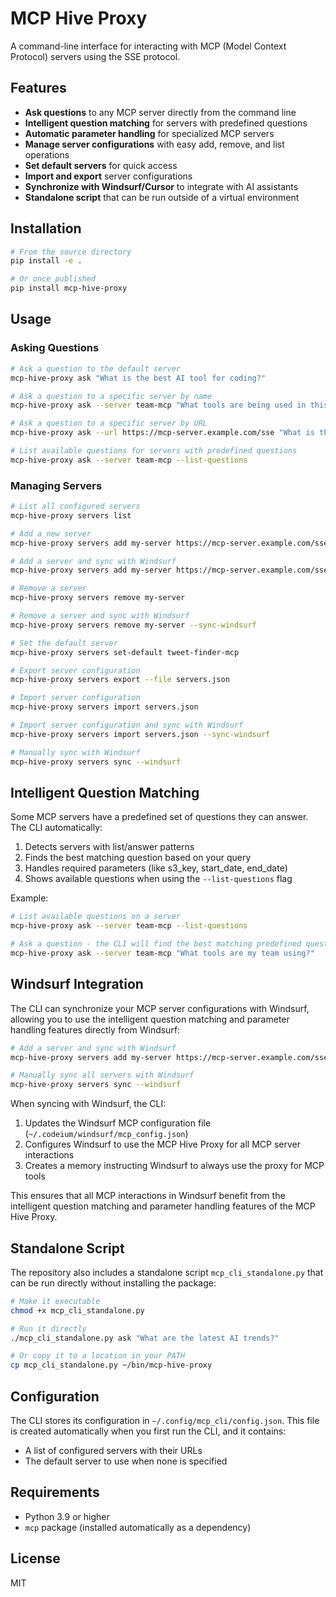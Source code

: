 # MCP Hive Proxy

A command-line interface for interacting with MCP (Model Context Protocol) servers using the SSE protocol.

## Features

- **Ask questions** to any MCP server directly from the command line
- **Intelligent question matching** for servers with predefined questions
- **Automatic parameter handling** for specialized MCP servers
- **Manage server configurations** with easy add, remove, and list operations
- **Set default servers** for quick access
- **Import and export** server configurations
- **Synchronize with Windsurf/Cursor** to integrate with AI assistants
- **Standalone script** that can be run outside of a virtual environment

## Installation

```bash
# From the source directory
pip install -e .

# Or once published
pip install mcp-hive-proxy
```

## Usage

### Asking Questions

```bash
# Ask a question to the default server
mcp-hive-proxy ask "What is the best AI tool for coding?"

# Ask a question to a specific server by name
mcp-hive-proxy ask --server team-mcp "What tools are being used in this team room?"

# Ask a question to a specific server by URL
mcp-hive-proxy ask --url https://mcp-server.example.com/sse "What is the weather today?"

# List available questions for servers with predefined questions
mcp-hive-proxy ask --server team-mcp --list-questions
```

### Managing Servers

```bash
# List all configured servers
mcp-hive-proxy servers list

# Add a new server
mcp-hive-proxy servers add my-server https://mcp-server.example.com/sse

# Add a server and sync with Windsurf
mcp-hive-proxy servers add my-server https://mcp-server.example.com/sse --sync-windsurf

# Remove a server
mcp-hive-proxy servers remove my-server

# Remove a server and sync with Windsurf
mcp-hive-proxy servers remove my-server --sync-windsurf

# Set the default server
mcp-hive-proxy servers set-default tweet-finder-mcp

# Export server configuration
mcp-hive-proxy servers export --file servers.json

# Import server configuration
mcp-hive-proxy servers import servers.json

# Import server configuration and sync with Windsurf
mcp-hive-proxy servers import servers.json --sync-windsurf

# Manually sync with Windsurf
mcp-hive-proxy servers sync --windsurf
```

## Intelligent Question Matching

Some MCP servers have a predefined set of questions they can answer. The CLI automatically:

1. Detects servers with list/answer patterns
2. Finds the best matching question based on your query
3. Handles required parameters (like s3_key, start_date, end_date)
4. Shows available questions when using the `--list-questions` flag

Example:
```bash
# List available questions on a server
mcp-hive-proxy ask --server team-mcp --list-questions

# Ask a question - the CLI will find the best matching predefined question
mcp-hive-proxy ask --server team-mcp "What tools are my team using?"
```

## Windsurf Integration

The CLI can synchronize your MCP server configurations with Windsurf, allowing you to use the intelligent question matching and parameter handling features directly from Windsurf:

```bash
# Add a server and sync with Windsurf
mcp-hive-proxy servers add my-server https://mcp-server.example.com/sse --sync-windsurf

# Manually sync all servers with Windsurf
mcp-hive-proxy servers sync --windsurf
```

When syncing with Windsurf, the CLI:

1. Updates the Windsurf MCP configuration file (`~/.codeium/windsurf/mcp_config.json`)
2. Configures Windsurf to use the MCP Hive Proxy for all MCP server interactions
3. Creates a memory instructing Windsurf to always use the proxy for MCP tools

This ensures that all MCP interactions in Windsurf benefit from the intelligent question matching and parameter handling features of the MCP Hive Proxy.

## Standalone Script

The repository also includes a standalone script `mcp_cli_standalone.py` that can be run directly without installing the package:

```bash
# Make it executable
chmod +x mcp_cli_standalone.py

# Run it directly
./mcp_cli_standalone.py ask "What are the latest AI trends?"

# Or copy it to a location in your PATH
cp mcp_cli_standalone.py ~/bin/mcp-hive-proxy
```

## Configuration

The CLI stores its configuration in `~/.config/mcp_cli/config.json`. This file is created automatically when you first run the CLI, and it contains:

- A list of configured servers with their URLs
- The default server to use when none is specified

## Requirements

- Python 3.9 or higher
- `mcp` package (installed automatically as a dependency)

## License

MIT

